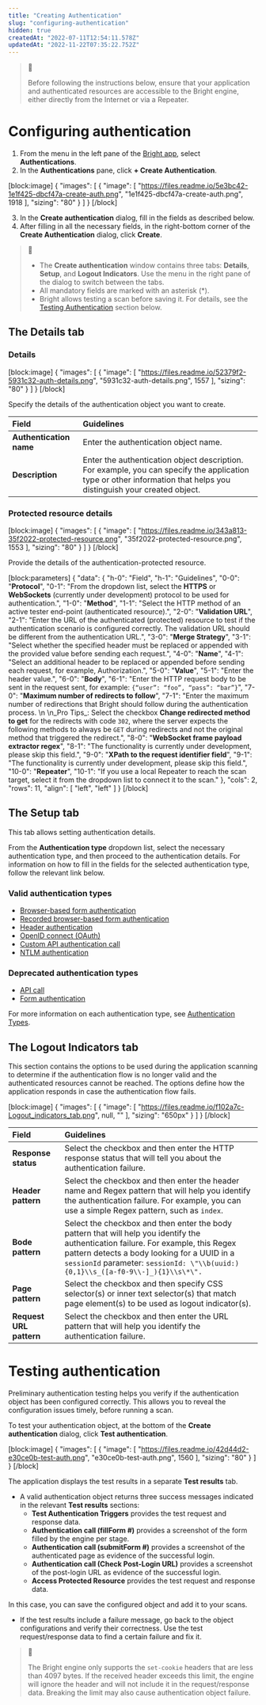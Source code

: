 ```yaml
---
title: "Creating Authentication"
slug: "configuring-authentication"
hidden: true
createdAt: "2022-07-11T12:54:11.578Z"
updatedAt: "2022-11-22T07:35:22.752Z"
---
```

> 📘 
> 
> Before following the instructions below, ensure that your application and authenticated resources are accessible to the Bright engine, either directly from the Internet or via a Repeater.

# Configuring authentication

1. From the menu in the left pane of the [Bright app](https://app.neuralegion.com), select **Authentications**.
2. In the **Authentications** pane, click **+ Create Authentication**. 

[block:image]
{
  "images": [
    {
      "image": [
        "https://files.readme.io/5e3bc42-1e1f425-dbcf47a-create-auth.png",
        "1e1f425-dbcf47a-create-auth.png",
        1918
      ],
      "sizing": "80"
    }
  ]
}
[/block]



3. In the **Create authentication** dialog, fill in the fields as described below.
4. After filling in all the necessary fields, in the right-bottom corner of the **Create Authentication** dialog, click **Create**.

> 📘 
> 
> - The **Create authentication** window contains three tabs: **Details**, **Setup**, and **Logout Indicators**. Use the menu in the right pane of the dialog to switch between the tabs.
> - All mandatory fields are marked with an asterisk (\*).
> - Bright allows testing a scan before saving it. For details, see the [Testing Authentication](#testing-authentication) section below.

## The Details tab

### Details

[block:image]
{
  "images": [
    {
      "image": [
        "https://files.readme.io/52379f2-5931c32-auth-details.png",
        "5931c32-auth-details.png",
        1557
      ],
      "sizing": "80"
    }
  ]
}
[/block]



Specify the details of the authentication object you want to create.

| Field                   | Guidelines                                                                                                                                                          |
| :---------------------- | :------------------------------------------------------------------------------------------------------------------------------------------------------------------ |
| **Authentication name** | Enter the authentication object name.                                                                                                                               |
| **Description**         | Enter the authentication object description. For example, you can specify the application type or other information that helps you distinguish your created object. |

### Protected resource details

[block:image]
{
  "images": [
    {
      "image": [
        "https://files.readme.io/343a813-35f2022-protected-resource.png",
        "35f2022-protected-resource.png",
        1553
      ],
      "sizing": "80"
    }
  ]
}
[/block]



Provide the details of the authentication-protected resource.

[block:parameters]
{
  "data": {
    "h-0": "Field",
    "h-1": "Guidelines",
    "0-0": "**Protocol**",
    "0-1": "From the dropdown list, select the **HTTPS** or **WebSockets** (currently under development) protocol to be used for authentication.",
    "1-0": "**Method**",
    "1-1": "Select the HTTP method of an active tester end-point (authenticated resource).",
    "2-0": "**Validation URL**",
    "2-1": "Enter the URL of the authenticated (protected) resource to test if the authentication scenario is configured correctly. The validation URL should be different from the authentication URL.",
    "3-0": "**Merge Strategy**",
    "3-1": "Select whether the specified header must be replaced or appended with the provided value before sending each request.",
    "4-0": "**Name**",
    "4-1": "Select an additional header to be replaced or appended before sending each request, for example, Authorization.",
    "5-0": "**Value**",
    "5-1": "Enter the header value.",
    "6-0": "**Body**",
    "6-1": "Enter the HTTP request body to be sent in the request sent, for example: `{“user”: “foo”, “pass”: “bar”}`",
    "7-0": "**Maximum number of redirects to follow**",
    "7-1": "Enter the maximum number of redirections that Bright should follow during the authentication process.  \n  \n_Pro Tips_: Select the checkbox **Change redirected method to get** for the redirects with code `302`, where the server expects the following methods to always be `GET` during redirects and not the original method that triggered the redirect.",
    "8-0": "**WebSocket frame payload extractor regex**",
    "8-1": "The functionality is currently under development, please skip this field.",
    "9-0": "**XPath to the request identifier field**",
    "9-1": "The functionality is currently under development, please skip this field.",
    "10-0": "**Repeater**",
    "10-1": "If you use a local Repeater to reach the scan target, select it from the dropdown list to connect it to the scan."
  },
  "cols": 2,
  "rows": 11,
  "align": [
    "left",
    "left"
  ]
}
[/block]

## The Setup tab

This tab allows setting authentication details.

From the **Authentication type** dropdown list, select the necessary authentication type, and then proceed to the authentication details. For information on how to fill in the fields for the selected authentication type, follow the relevant link below.

### Valid authentication types

- [Browser-based form authentication](/docs/configure-multi-step-browser-based-form-authentication)
- [Recorded browser-based form authentication](/docs/configure-recorded-browser-based-form-authentication)
- [Header authentication](/docs/configure-header-authentication-in-nexploit)
- [OpenID connect (OAuth)](/docs/configure-oidc-connect-oauth) 
- [Custom API authentication call](/docs/configure-custom-multi-step-authentication) 
- [NTLM authentication](/docs/configure-ntlm-authentication)

### Deprecated authentication types

- [API call](/docs/configure-api-call-authentication)
- [Form authentication](/docs/configure-form-authentication)

For more information on each authentication type, see [Authentication Types](docs/creating-an-authentication-object-in-nexploit).

## The Logout Indicators tab

This section contains the options to be used during the application scanning to determine if the authentication flow is no longer valid and the authenticated resources cannot be reached. The options define how the application responds in case the authentication flow fails.

[block:image]
{
  "images": [
    {
      "image": [
        "https://files.readme.io/f102a7c-Logout_indicators_tab.png",
        null,
        ""
      ],
      "sizing": "650px"
    }
  ]
}
[/block]



| **Field**               | Guidelines                                                                                                                                                                                                                                                            |
| :---------------------- | :-------------------------------------------------------------------------------------------------------------------------------------------------------------------------------------------------------------------------------------------------------------------- |
| **Response status**     | Select the checkbox and then enter the HTTP response status that will tell you about the authentication failure.                                                                                                                                                      |
| **Header pattern**      | Select the checkbox and then enter the header name and Regex pattern that will help you identify the authentication failure. For example, you can use a simple Regex pattern, such as `index`.                                                                        |
| **Bode pattern**        | Select the checkbox and then enter the body pattern that will help you identify the authentication failure. For example, this Regex pattern detects a body looking for a UUID in a `sessionId` parameter: `sessionId: \"\\b(uuid:){0,1}\\s_([a-f0-9\\-]_){1}\\s\*\".` |
| **Page pattern**        | Select the checkbox and then specify CSS selector(s) or inner text selector(s) that match page element(s) to be used as logout indicator(s).                                                                                                                          |
| **Request URL pattern** | Select the checkbox and then enter the URL pattern that will help you identify the authentication failure.                                                                                                                                                            |

# Testing authentication

Preliminary authentication testing helps you verify if the authentication object has been configured correctly. This allows you to reveal the configuration issues timely, before running a scan.

To test your authentication object, at the bottom of the **Create authentication** dialog, click **Test authentication**.

[block:image]
{
  "images": [
    {
      "image": [
        "https://files.readme.io/42d44d2-e30ce0b-test-auth.png",
        "e30ce0b-test-auth.png",
        1560
      ],
      "sizing": "80"
    }
  ]
}
[/block]



The application displays the test results in a separate **Test results** tab. 

- A valid authentication object returns three success messages indicated in the relevant  **Test results** sections: 
  - **Test Authentication Triggers** provides the test request and response data.
  - **Authentication call (fillForm #)** provides a screenshot of the form filled by the engine per stage.
  - **Authentication call (submitForm #)** provides a screenshot of the authenticated page as evidence of the successful login.
  - **Authentication call (Check Post-Login URL)** provides a screenshot of the post-login URL as evidence of the successful login.
  - **Access Protected Resource** provides the test request and response data.

In this case, you can save the configured object and add it to your scans.

- If the test results include a failure message, go back to the object configurations and verify their correctness. Use the test request/response data to find a certain failure and fix it.

> 📘 
> 
> The Bright engine only supports the `set-cookie` headers that are less than 4097 bytes. If the received header exceeds this limit, the engine will ignore the header and will not include it in the request/response data.  Breaking the limit may also cause authentication object failure.